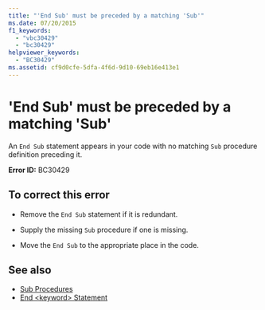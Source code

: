 ```yaml
---
title: "'End Sub' must be preceded by a matching 'Sub'"
ms.date: 07/20/2015
f1_keywords: 
  - "vbc30429"
  - "bc30429"
helpviewer_keywords: 
  - "BC30429"
ms.assetid: cf9d0cfe-5dfa-4f6d-9d10-69eb16e413e1
---
```

# 'End Sub' must be preceded by a matching 'Sub'

An `End Sub` statement appears in your code with no matching `Sub` procedure definition preceding it.  
  
 **Error ID:** BC30429  
  
## To correct this error  
  
- Remove the `End Sub` statement if it is redundant.  
  
- Supply the missing `Sub` procedure if one is missing.  
  
- Move the `End Sub` to the appropriate place in the code.  
  
## See also

- [Sub Procedures](../programming-guide/language-features/procedures/sub-procedures.md)
- [End \<keyword> Statement](../language-reference/statements/end-keyword-statement.md)
